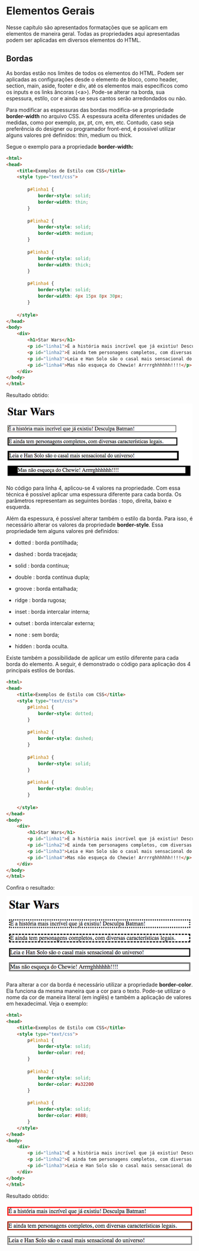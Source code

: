 # Elementos Gerais

Nesse capítulo são apresentados formatações que se aplicam em elementos de maneira geral. Todas as propriedades aqui apresentadas podem ser aplicadas em diversos elementos do HTML.

## Bordas

As bordas estão nos limites de todos os elementos do HTML. Podem ser aplicadas as configurações desde o elemento de bloco, como header, section, main, aside, footer e div, até os elementos mais específicos como os inputs e os links âncoras \(&lt;a&gt;\). Pode-se alterar na borda, sua espessura, estilo, cor e ainda se seus cantos serão arredondados ou não.

Para modificar as espessuras das bordas modifica-se a propriedade **border-width** no arquivo CSS. A espessura aceita diferentes unidades de medidas, como por exemplo, px, pt, cm, em, etc. Contudo, caso seja preferência do designer ou programador front-end, é possível utilizar alguns valores pré definidos: thin, medium ou thick.

Segue o exemplo para a propriedade **border-width:**

```html
<html>
<head>
    <title>Exemplos de Estilo com CSS</title>
    <style type="text/css">

        p#linha1 {
            border-style: solid;
            border-width: thin; 
        }

        p#linha2 {
            border-style: solid;
            border-width: medium; 
        }

        p#linha3 {
            border-style: solid;
            border-width: thick; 
        }

        p#linha4 {
            border-style: solid;
            border-width: 4px 15px 8px 30px; 
        }

    </style>
</head>
<body>
    <div>
        <h1>Star Wars</h1>
        <p id="linha1">É a história mais incrível que já existiu! Desculpa Batman!</p>
        <p id="linha2">E ainda tem personagens completos, com diversas características legais.</p>
        <p id="linha3">Leia e Han Solo são o casal mais sensacional do universo!</p>
        <p id="linha4">Mas não esqueça do Chewie! Arrrrghhhhhh!!!!</p>
    </div>
</body>
</html>
```

Resultado obtido:

![](/assets/border-width.png)

No código para linha 4, aplicou-se 4 valores na propriedade. Com essa técnica é possível aplicar uma espessura diferente para cada borda. Os parâmetros representam as seguintes bordas : topo, direita, baixo e esquerda.

Além da espessura, é possível alterar também o estilo da borda. Para isso, é necessário alterar os valores da propriedade **border-style**. Essa propriedade tem alguns valores pré definidos:

* dotted : borda pontilhada;

* dashed : borda tracejada;

* solid : borda contínua;

* double : borda contínua dupla;

* groove : borda entalhada;

* ridge : borda rugosa;

* inset : borda intercalar interna;

* outset : borda intercalar externa;

* none : sem borda;

* hidden : borda oculta.

Existe também a possibilidade de aplicar um estilo diferente para cada borda do elemento. A seguir, é demonstrado o código para aplicação dos 4 principais estilos de bordas.

```html
<html>
<head>
    <title>Exemplos de Estilo com CSS</title>
    <style type="text/css">
        p#linha1 {
            border-style: dotted;
        }

        p#linha2 {
            border-style: dashed;
        }

        p#linha3 {
            border-style: solid;
        }

        p#linha4 {
            border-style: double;
        }

    </style>
</head>
<body>
    <div>
        <h1>Star Wars</h1>
        <p id="linha1">É a história mais incrível que já existiu! Desculpa Batman!</p>
        <p id="linha2">E ainda tem personagens completos, com diversas características legais.</p>
        <p id="linha3">Leia e Han Solo são o casal mais sensacional do universo!</p>
        <p id="linha4">Mas não esqueça do Chewie! Arrrrghhhhhh!!!!</p>
    </div>
</body>
</html>
```

Confira o resultado:

![](/assets/border-style.png)

Para alterar a cor da borda é necessário utilizar a propriedade **border-color**. Ela funciona da mesma maneira que a cor para o texto. Pode-se utilizar o nome da cor de maneira literal \(em inglês\) e também a aplicação de valores em hexadecimal. Veja o exemplo:

```html
<html>
<head>
    <title>Exemplos de Estilo com CSS</title>
    <style type="text/css">
        p#linha1 {
            border-style: solid;
            border-color: red;
        }

        p#linha2 {
            border-style: solid;
            border-color: #a32200
        }

        p#linha3 {
            border-style: solid;
            border-color: #888;
        }
    </style>
</head>
<body>
    <div>
        <p id="linha1">É a história mais incrível que já existiu! Desculpa Batman!</p>
        <p id="linha2">E ainda tem personagens completos, com diversas características legais.</p>
        <p id="linha3">Leia e Han Solo são o casal mais sensacional do universo!</p>
    </div>
</body>
</html>
```

Resultado obtido:

![](/assets/border-color.png)



